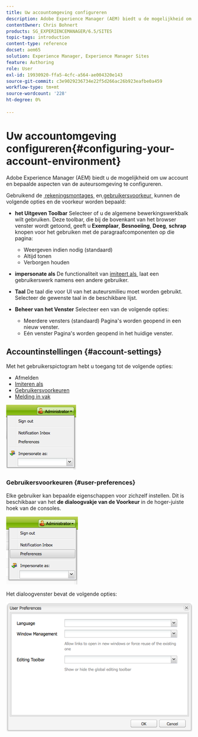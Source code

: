 ```yaml
---
title: Uw accountomgeving configureren
description: Adobe Experience Manager (AEM) biedt u de mogelijkheid om uw account en bepaalde aspecten van de auteursomgeving te configureren.
contentOwner: Chris Bohnert
products: SG_EXPERIENCEMANAGER/6.5/SITES
topic-tags: introduction
content-type: reference
docset: aem65
solution: Experience Manager, Experience Manager Sites
feature: Authoring
role: User
exl-id: 19930920-ffa5-4cfc-a564-ae004320e143
source-git-commit: c3e9029236734e22f5d266ac26b923eafbe0a459
workflow-type: tm+mt
source-wordcount: '228'
ht-degree: 0%

---
```


# Uw accountomgeving configureren{#configuring-your-account-environment}

Adobe Experience Manager (AEM) biedt u de mogelijkheid om uw account en bepaalde aspecten van de auteursomgeving te configureren.

Gebruikend de [&#x200B; rekeningsmontages &#x200B;](#account-settings) en [&#x200B; gebruikersvoorkeur &#x200B;](#user-preferences) kunnen de volgende opties en de voorkeur worden bepaald:

* **het Uitgeven Toolbar**
Selecteer of u de algemene bewerkingswerkbalk wilt gebruiken. Deze toolbar, die bij de bovenkant van het browser venster wordt getoond, geeft u **Exemplaar**, **Besnoeiing**, **Deeg**, **schrap** knopen voor het gebruiken met de paragraafcomponenten op die pagina:

   * Weergeven indien nodig (standaard)
   * Altijd tonen
   * Verborgen houden

* **impersonate als**
De functionaliteit van [&#x200B; imiteert als &#x200B;](/help/sites-administering/security.md#impersonating-another-user) laat een gebruikerswerk namens een andere gebruiker.

* **Taal**
De taal die voor UI van het auteursmilieu moet worden gebruikt. Selecteer de gewenste taal in de beschikbare lijst.

* **Beheer van het Venster**
Selecteer een van de volgende opties:

   * Meerdere vensters (standaard)
Pagina&#39;s worden geopend in een nieuw venster.
   * Eén venster
Pagina&#39;s worden geopend in het huidige venster.

## Accountinstellingen {#account-settings}

Met het gebruikerspictogram hebt u toegang tot de volgende opties:

* Afmelden
* [Imiteren als](/help/sites-administering/security.md#impersonating-another-user)
* [Gebruikersvoorkeuren](#user-preferences)
* [Melding in vak](/help/sites-classic-ui-authoring/author-env-inbox.md)

![&#x200B; chlimage_1-122 &#x200B;](assets/chlimage_1-122.png)

### Gebruikersvoorkeuren {#user-preferences}

Elke gebruiker kan bepaalde eigenschappen voor zichzelf instellen. Dit is beschikbaar van het **de dialoogvakje van de Voorkeur** in de hoger-juiste hoek van de consoles.

![&#x200B; screen_shot_2012-02-08at105033am &#x200B;](assets/screen_shot_2012-02-08at105033am.png)

Het dialoogvenster bevat de volgende opties:

![&#x200B; chlimage_1-123 &#x200B;](assets/chlimage_1-123.png)
